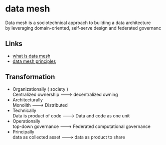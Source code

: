 # data mesh
Data mesh is a sociotechnical approach to building a data architecture   
by leveraging domain-oriented, self-serve design and federated governanc

## Links
* [what is data mesh](https://www.datamesh-architecture.com/)
* [data mesh principles](https://martinfowler.com/articles/data-mesh-principles.html)

## Transformation
* Organizationally ( society )  
  Centralized ownership ---> decentralized owning
* Architecturally  
  Monolith ---> Distributed
* Technically  
  Data is product of code  ---> Data and code as one unit
* Operationally  
  top-down governance ---> Federated computational governance
* Principally  
  data as collected asset  ---> data as product to share